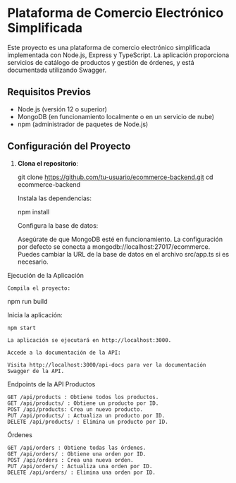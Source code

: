 # Plataforma de Comercio Electrónico Simplificada

Este proyecto es una plataforma de comercio electrónico simplificada implementada con Node.js, Express y TypeScript. La aplicación proporciona servicios de catálogo de productos y gestión de órdenes, y está documentada utilizando Swagger.

## Requisitos Previos

- Node.js (versión 12 o superior)
- MongoDB (en funcionamiento localmente o en un servicio de nube)
- npm (administrador de paquetes de Node.js)

## Configuración del Proyecto

1. **Clona el repositorio**:

   git clone https://github.com/tu-usuario/ecommerce-backend.git
   cd ecommerce-backend

    Instala las dependencias:

    npm install

    Configura la base de datos:

    Asegúrate de que MongoDB esté en funcionamiento. La configuración por defecto se conecta a mongodb://localhost:27017/ecommerce. Puedes cambiar la URL de la base de datos en el archivo src/app.ts si es necesario.

Ejecución de la Aplicación

    Compila el proyecto:

npm run build

Inicia la aplicación:

    npm start

    La aplicación se ejecutará en http://localhost:3000.

    Accede a la documentación de la API:

    Visita http://localhost:3000/api-docs para ver la documentación Swagger de la API.

Endpoints de la API Productos

    GET /api/products : Obtiene todos los productos.
    GET /api/products/ : Obtiene un producto por ID.
    POST /api/products: Crea un nuevo producto.
    PUT /api/products/ : Actualiza un producto por ID.
    DELETE /api/products/ : Elimina un producto por ID.

Órdenes

    GET /api/orders : Obtiene todas las órdenes.
    GET /api/orders/ : Obtiene una orden por ID.
    POST /api/orders : Crea una nueva orden.
    PUT /api/orders/ : Actualiza una orden por ID.
    DELETE /api/orders/ : Elimina una orden por ID.